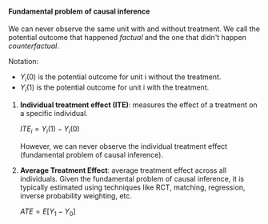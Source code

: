 #### Fundamental problem of causal inference

We can never observe the same unit with and without treatment. We call the potential outcome that happened *factual* and the one that didn't happen *counterfactual*.

Notation:

- $Y_i(0)$ is the potential outcome for unit i without the treatment. 
- $Y_i(1)$ is the potential outcome for unit i with the treatment.

1. **Individual treatment effect (ITE)**: measures the effect of a treatment on a specific individual. 
   
   $ITE_i = Y_i(1) - Y_i(0)$

   However, we can never observe the individual treatment effect (fundamental problem of causal inference).

2. **Average Treatment Effect**: average treatment effect across all individuals. Given the fundamental problem of causal inference, it is typically estimated using techniques like RCT, matching, regression, inverse probability weighting, etc.

    $ATE = E[Y_1 - Y_0]$